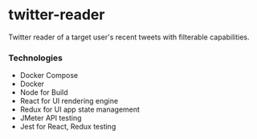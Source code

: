 # twitter-reader
Twitter reader of a target user's recent tweets with filterable capabilities.

### Technologies
* Docker Compose
* Docker
* Node for Build
* React for UI rendering engine
* Redux for UI app state management
* JMeter API testing
* Jest for React, Redux testing

